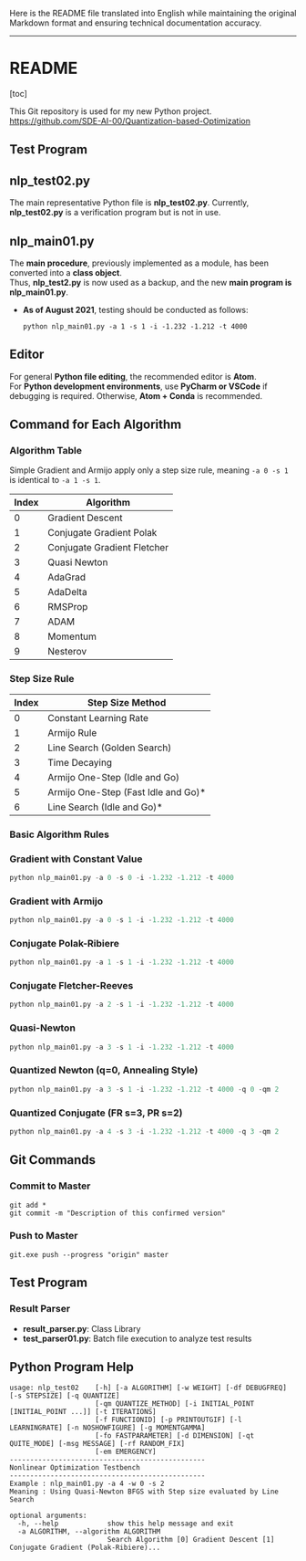 Here is the README file translated into English while maintaining the original Markdown format and ensuring technical documentation accuracy.

---

# README  

[toc]  

This Git repository is used for my new Python project.  
https://github.com/SDE-AI-00/Quantization-based-Optimization

## Test Program  
## **nlp_test02.py**  

The main representative Python file is **nlp_test02.py**.
Currently, **nlp_test02.py** is a verification program but is not in use.  

## **nlp_main01.py**  

The **main procedure**, previously implemented as a module, has been converted into a **class object**.  
Thus, **nlp_test2.py** is now used as a backup, and the new **main program is nlp_main01.py**.  

- **As of August 2021**, testing should be conducted as follows:  
    ```
    python nlp_main01.py -a 1 -s 1 -i -1.232 -1.212 -t 4000
    ```

## **Editor**  

For general **Python file editing**, the recommended editor is **Atom**.  
For **Python development environments**, use **PyCharm or VSCode** if debugging is required. Otherwise, **Atom + Conda** is recommended.  

## **Command for Each Algorithm**  

### **Algorithm Table**  

Simple Gradient and Armijo apply only a step size rule, meaning `-a 0 -s 1` is identical to `-a 1 -s 1`.  

| Index | Algorithm |
|---|---|
| 0 | Gradient Descent |
| 1 | Conjugate Gradient Polak |
| 2 | Conjugate Gradient Fletcher |
| 3 | Quasi Newton |
| 4 | AdaGrad  |
| 5 | AdaDelta |
| 6 | RMSProp  |
| 7 | ADAM     |
| 8 | Momentum |
| 9 | Nesterov  |

### **Step Size Rule**  

| Index | Step Size Method |
|---|---|
| 0 | Constant Learning Rate |
| 1 | Armijo Rule |
| 2 | Line Search (Golden Search) |
| 3 | Time Decaying |
| 4 | Armijo One-Step (Idle and Go) |
| 5 | Armijo One-Step (Fast Idle and Go)* |
| 6 | Line Search (Idle and Go)* |

### **Basic Algorithm Rules**  

### **Gradient with Constant Value**  
```python
python nlp_main01.py -a 0 -s 0 -i -1.232 -1.212 -t 4000
```
### **Gradient with Armijo**  
```python
python nlp_main01.py -a 0 -s 1 -i -1.232 -1.212 -t 4000
```
### **Conjugate Polak-Ribiere**  
```python
python nlp_main01.py -a 1 -s 1 -i -1.232 -1.212 -t 4000
```
### **Conjugate Fletcher-Reeves**  
```python
python nlp_main01.py -a 2 -s 1 -i -1.232 -1.212 -t 4000
```
### **Quasi-Newton**  
```python
python nlp_main01.py -a 3 -s 1 -i -1.232 -1.212 -t 4000
```
### **Quantized Newton (q=0, Annealing Style)**  
```python
python nlp_main01.py -a 3 -s 1 -i -1.232 -1.212 -t 4000 -q 0 -qm 2
```
### **Quantized Conjugate (FR s=3, PR s=2)**  
```python
python nlp_main01.py -a 4 -s 3 -i -1.232 -1.212 -t 4000 -q 3 -qm 2
```

## **Git Commands**  

### **Commit to Master**  
```
git add *
git commit -m "Description of this confirmed version"
```

### **Push to Master**  
```
git.exe push --progress "origin" master
```

## **Test Program**  

### **Result Parser**  
- **result_parser.py**: Class Library  
- **test_parser01.py**: Batch file execution to analyze test results  

## **Python Program Help**  

```
usage: nlp_test02    [-h] [-a ALGORITHM] [-w WEIGHT] [-df DEBUGFREQ] [-s STEPSIZE] [-q QUANTIZE]
                     [-qm QUANTIZE_METHOD] [-i INITIAL_POINT [INITIAL_POINT ...]] [-t ITERATIONS]
                     [-f FUNCTIONID] [-p PRINTOUTGIF] [-l LEARNINGRATE] [-n NOSHOWFIGURE] [-g MOMENTGAMMA]
                     [-fo FASTPARAMETER] [-d DIMENSION] [-qt QUITE_MODE] [-msg MESSAGE] [-rf RANDOM_FIX]
                     [-em EMERGENCY]
------------------------------------------------
Nonlinear Optimization Testbench
------------------------------------------------
Example : nlp_main01.py -a 4 -w 0 -s 2
Meaning : Using Quasi-Newton BFGS with Step size evaluated by Line Search

optional arguments:
  -h, --help            show this help message and exit
  -a ALGORITHM, --algorithm ALGORITHM
                        Search Algorithm [0] Gradient Descent [1] Conjugate Gradient (Polak-Ribiere)...
```

